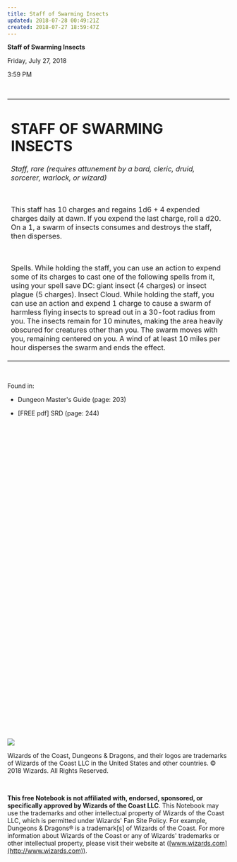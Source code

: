 ```yaml
---
title: Staff of Swarming Insects
updated: 2018-07-28 00:49:21Z
created: 2018-07-27 18:59:47Z
---
```


**Staff of Swarming Insects**

Friday, July 27, 2018

3:59 PM

 

<table><tbody><tr class="odd"><td><h1 id="staff-of-swarming-insects"><strong>STAFF OF SWARMING INSECTS</strong></h1><p><em>Staff, rare (requires attunement by a bard, cleric, druid, sorcerer, warlock, or wizard)</em></p><p> </p><p>This staff has 10 charges and regains 1d6 + 4 expended charges daily at dawn. If you expend the last charge, roll a d20. On a 1, a swarm of insects consumes and destroys the staff, then disperses.</p><p> </p><p>Spells. While holding the staff, you can use an action to expend some of its charges to cast one of the following spells from it, using your spell save DC: giant insect (4 charges) or insect plague (5 charges). Insect Cloud. While holding the staff, you can use an action and expend 1 charge to cause a swarm of harmless flying insects to spread out in a 30-foot radius from you. The insects remain for 10 minutes, making the area heavily obscured for creatures other than you. The swarm moves with you, remaining centered on you. A wind of at least 10 miles per hour disperses the swarm and ends the effect.</p></td></tr></tbody></table>

 

Found in:

-   Dungeon Master's Guide (page: 203)

-   \[FREE pdf\] SRD (page: 244)

 

 

 

 

 

 

 

 

 

 

 

 

 

 

 

 

 

 

 

 

 

 

 

![](tmp\media\image1.png)

Wizards of the Coast, Dungeons & Dragons, and their logos are trademarks of Wizards of the Coast LLC in the United States and other countries. © 2018 Wizards. All Rights Reserved.

 

**This free Notebook is not affiliated with, endorsed, sponsored, or specifically approved by Wizards of the Coast LLC**. This Notebook may use the trademarks and other intellectual property of Wizards of the Coast LLC, which is permitted under Wizards' Fan Site Policy. For example, Dungeons & Dragons® is a trademark\[s\] of Wizards of the Coast. For more information about Wizards of the Coast or any of Wizards' trademarks or other intellectual property, please visit their website at ([www.wizards.com](http://www.wizards.com)).
